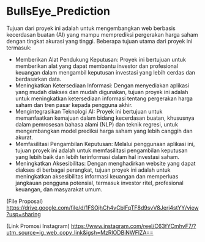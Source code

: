# BullsEye_Prediction

Tujuan dari proyek ini adalah untuk mengembangkan web berbasis kecerdasan buatan (AI) yang mampu memprediksi pergerakan harga saham dengan tingkat akurasi yang tinggi. Beberapa tujuan utama dari proyek ini termasuk:
- Memberikan Alat Pendukung Keputusan: Proyek ini bertujuan untuk memberikan alat yang dapat membantu investor dan profesional keuangan dalam mengambil keputusan investasi yang lebih cerdas dan berdasarkan data.
- Meningkatkan Ketersediaan Informasi: Dengan menyediakan aplikasi yang mudah diakses dan mudah digunakan, tujuan proyek ini adalah untuk meningkatkan ketersediaan informasi tentang pergerakan harga saham dan tren pasar kepada pengguna akhir.
- Mengintegrasikan Teknologi AI: Proyek ini bertujuan untuk memanfaatkan kemajuan dalam bidang kecerdasan buatan, khususnya dalam pemrosesan bahasa alami (NLP) dan teknik regresi, untuk mengembangkan model prediksi harga saham yang lebih canggih dan akurat.
- Memfasilitasi Pengambilan Keputusan: Melalui penggunaan aplikasi ini, tujuan proyek ini adalah untuk memfasilitasi pengambilan keputusan yang lebih baik dan lebih terinformasi dalam hal investasi saham.
- Meningkatkan Aksesibilitas: Dengan menghadirkan website yang dapat diakses di berbagai perangkat, tujuan proyek ini adalah untuk meningkatkan aksesibilitas informasi keuangan dan memperluas jangkauan pengguna potensial, termasuk investor ritel, profesional keuangan, dan masyarakat umum.

(File Proposal)
https://drive.google.com/file/d/1FSOjhCh4vCblFqTF8d9svV8Jerj4stYY/view?usp=sharing

(Link Promosi Instagram)
https://www.instagram.com/reel/C63fYCmhvF7/?utm_source=ig_web_copy_link&igsh=MzRlODBiNWFlZA==
